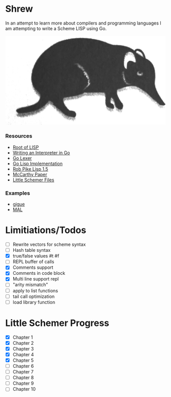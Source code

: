 # Shrew

In an attempt to learn more about compilers and programming languages I am attempting to write a Scheme LISP using Go.

![Shrew](./shrew.png)

### Resources
- [Root of LISP](http://www.paulgraham.com/rootsoflisp.html)
- [Writing an Interpreter in Go](https://interpreterbook.com/)
- [Go Lexer](https://golang.org/src/text/template/parse/lex.go)
- [Go Lisp Implementation](https://github.com/janne/go-lisp)
- [Rob Pike Lisp 1.5](https://github.com/robpike/lisp)
- [McCarthy Paper](http://www-formal.stanford.edu/jmc/recursive/recursive.html)
- [Little Schemer Files](https://github.com/pkrumins/the-little-schemer)

### Examples
- [gigue](https://github.com/suzuken/gigue)
- [MAL](https://github.com/kanaka/mal/blob/master/process/guide.md#step1)


# Limitiations/Todos 

- [ ] Rewrite vectors for scheme syntax
- [ ] Hash table syntax
- [x] true/false values #t #f
- [ ] REPL buffer of calls
- [x] Comments support
- [x] Comments in code block
- [x] Multi line support repl
- [ ] "arity mismatch"
- [ ] apply to list functions
- [ ] tail call optimization
- [ ] load library function

# Little Schemer Progress

- [x] Chapter 1
- [x] Chapter 2
- [x] Chapter 3
- [x] Chapter 4
- [x] Chapter 5
- [ ] Chapter 6
- [ ] Chapter 7
- [ ] Chapter 8
- [ ] Chapter 9
- [ ] Chapter 10